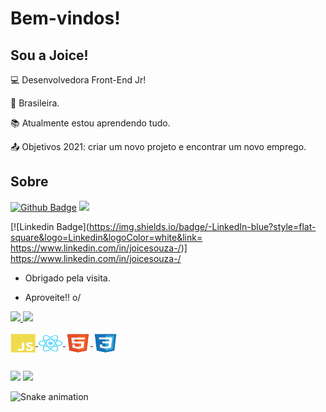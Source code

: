 # Bem-vindos!

 

## Sou a Joice!

 

:computer: Desenvolvedora Front-End Jr!

:house_with_garden: Brasileira.

:books: Atualmente estou aprendendo tudo.

:outbox_tray: Objetivos 2021: criar um novo projeto e encontrar um novo emprego.

 

## Sobre

[![Github Badge](https://img.shields.io/badge/-Github-000?style=flat-square&logo=Github&logoColor=white&link=LINK_GIT)](LINK_GIT)
  <a href="https://www.linkedin.com/in/joicesouza-/" target="_blank"><img src="https://img.shields.io/badge/-LinkedIn-%230077B5?style=for-the-badge&logo=linkedin&logoColor=white" target="_blank"></a> 

[![Linkedin Badge](https://img.shields.io/badge/-LinkedIn-blue?style=flat-square&logo=Linkedin&logoColor=white&link= https://www.linkedin.com/in/joicesouza-/)] https://www.linkedin.com/in/joicesouza-/



- Obrigado pela visita.

- Aproveite!! o/







 <div>
  <a href="https://github.com/joiceesouza">
  <img height="180em" src="https://github-readme-stats.vercel.app/api?username=joiceesouza&show_icons=true&theme=tokyonight&include_all_commits=true&count_private=true"/>
  <img height="180em" src="https://github-readme-stats.vercel.app/api/top-langs/?username=joiceesouza&layout=compact&langs_count=7&theme=tokyonight"/>
</div>
  <div style="display: inline_block"><br>
  <img align="center" alt="Rafa-Js" height="30" width="40" src="https://raw.githubusercontent.com/devicons/devicon/master/icons/javascript/javascript-plain.svg">
  <img align="center" alt="Rafa-React" height="30" width="40" src="https://raw.githubusercontent.com/devicons/devicon/master/icons/react/react-original.svg">
  <img align="center" alt="Rafa-HTML" height="30" width="40" src="https://raw.githubusercontent.com/devicons/devicon/master/icons/html5/html5-original.svg">
  <img align="center" alt="Rafa-CSS" height="30" width="40" src="https://raw.githubusercontent.com/devicons/devicon/master/icons/css3/css3-original.svg">
</div>
  
  ##
  
  
<div> 

  <a href="https://instagram.com/joicee.fernanda" target="_blank"><img src="https://img.shields.io/badge/-Instagram-%23E4405F?style=for-the-badge&logo=instagram&logoColor=white" target="_blank"></a>
  <a href="https://www.linkedin.com/in/joicesouza-/" target="_blank"><img src="https://img.shields.io/badge/-LinkedIn-%230077B5?style=for-the-badge&logo=linkedin&logoColor=white" target="_blank"></a> 
 
  ![Snake animation](https://github.com/joiceesouza/joiceesouza/blob/output/github-contribution-grid-snake.svg)
 
</div>

